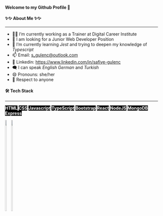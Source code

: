 #### Welcome to my Github Profile 👋

#### ✨✨ About Me ✨✨

---

- 👩‍🏫 I’m currently working as a Trainer at Digital Career Institute
- 📢 I am looking for a Junior Web Developer Position
- 🌱 I’m currently learning _Jest_ and trying to deepen my knowledge of _Typescript_
- 📫 Email: <s_gulenc@outlook.com>
- 🔗 Linkedin: <https://www.linkedin.com/in/safiye-gulenc>
- 🗨️ I can speak _English_
  _German_ and _Turkish_
- 😄 Pronouns: she/her
- 🙌 Respect to anyone

#### 🛠 Tech Stack

---

<span style="background-color:black;color:white;font-weight:bold">HTML</span>
<span style="background-color:black;color:white;font-weight:bold">CSS</span>
<span style="background-color:black;color:white;font-weight:bold">Javascript</span>
<span style="background-color:black;color:white;font-weight:bold">TypeScript</span>
<span style="background-color:black;color:white;font-weight:bold">Bootstrap</span>
<span style="background-color:black;color:white;font-weight:bold">React</span>
<span style="background-color:black;color:white;font-weight:bold">NodeJS</span>
<span style="background-color:black;color:white;font-weight:bold">MongoDB</span>
<span style="background-color:black;color:white;font-weight:bold">Express</span>

<!-- [![Readme Card](https://github-readme-stats.vercel.app/api/pin/?username=frausafiye&repo=github-readme-stats)](https://github.com/frausafiye/github-readme-stats)

[![Top Langs](https://github-readme-stats.vercel.app/api/top-langs/?username=frausafiye)](https://github.com/frausafiye/github-readme-stats) -->
<div style="display:flex">
<a href="https://github.com/frausafiye/github-readme-stats">
  <img  src="https://github-readme-stats.vercel.app/api?username=frausafiye&theme=dark&show_icons=true" width="50%" height="300px"/>
</a>
<a href="https://github.com/frausafiye/github-readme-stats">
  <img  src="https://github-readme-stats.vercel.app/api/top-langs/?username=frausafiye&layout=compact&theme=dark" width="50%" height="300px"/>
</a>
</div>
